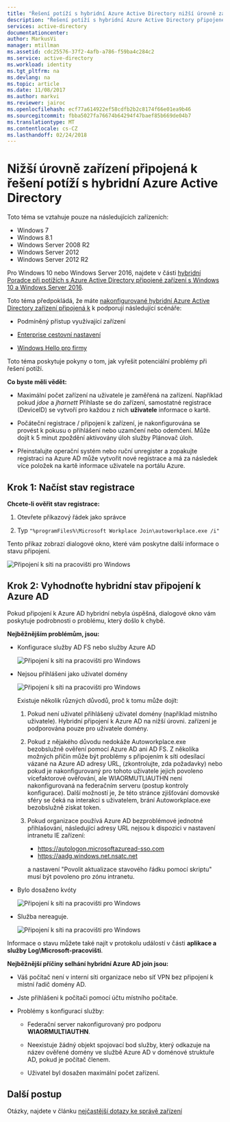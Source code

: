 ```yaml
---
title: "Řešení potíží s hybridní Azure Active Directory nižší úrovně zařízení připojená k | Microsoft Docs"
description: "Řešení potíží s hybridní Azure Active Directory připojené zařízení nižší úrovně."
services: active-directory
documentationcenter: 
author: MarkusVi
manager: mtillman
ms.assetid: cdc25576-37f2-4afb-a786-f59ba4c284c2
ms.service: active-directory
ms.workload: identity
ms.tgt_pltfrm: na
ms.devlang: na
ms.topic: article
ms.date: 11/08/2017
ms.author: markvi
ms.reviewer: jairoc
ms.openlocfilehash: ecf77a614922ef58cdfb2b2c8174f66e01ea9b46
ms.sourcegitcommit: fbba5027fa76674b64294f47baef85b669de04b7
ms.translationtype: MT
ms.contentlocale: cs-CZ
ms.lasthandoff: 02/24/2018
---
```

# <a name="troubleshooting-hybrid-azure-active-directory-joined-down-level-devices"></a>Nižší úrovně zařízení připojená k řešení potíží s hybridní Azure Active Directory 

Toto téma se vztahuje pouze na následujících zařízeních: 

- Windows 7 
- Windows 8.1 
- Windows Server 2008 R2 
- Windows Server 2012 
- Windows Server 2012 R2 
 

Pro Windows 10 nebo Windows Server 2016, najdete v části [hybridní Poradce při potížích s Azure Active Directory připojené zařízení s Windows 10 a Windows Server 2016](device-management-troubleshoot-hybrid-join-windows-current.md).

Toto téma předpokládá, že máte [nakonfigurované hybridní Azure Active Directory zařízení připojená k](device-management-hybrid-azuread-joined-devices-setup.md) k podporují následující scénáře:

- Podmíněný přístup využívající zařízení

- [Enterprise cestovní nastavení](active-directory-windows-enterprise-state-roaming-overview.md)

- [Windows Hello pro firmy](active-directory-azureadjoin-passport-deployment.md) 





Toto téma poskytuje pokyny o tom, jak vyřešit potenciální problémy při řešení potíží.  

**Co byste měli vědět:** 

- Maximální počet zařízení na uživatele je zaměřená na zařízení. Například pokud *jdoe* a *jharnett* Přihlaste se do zařízení, samostatné registrace (DeviceID) se vytvoří pro každou z nich **uživatele** informace o kartě.  

- Počáteční registrace / připojení k zařízení, je nakonfigurována se provést k pokusu o přihlášení nebo uzamčení nebo odemčení. Může dojít k 5 minut zpoždění aktivovány úloh služby Plánovač úloh. 

- Přeinstalujte operační systém nebo ruční unregister a zopakujte registraci na Azure AD může vytvořit nové registrace a má za následek více položek na kartě informace uživatele na portálu Azure. 

## <a name="step-1-retrieve-the-registration-status"></a>Krok 1: Načíst stav registrace 

**Chcete-li ověřit stav registrace:**  

1. Otevřete příkazový řádek jako správce 

2. Typ `"%programFiles%\Microsoft Workplace Join\autoworkplace.exe /i"`

Tento příkaz zobrazí dialogové okno, které vám poskytne další informace o stavu připojení.

![Připojení k síti na pracovišti pro Windows](./media/active-directory-device-registration-troubleshoot-windows-legacy/01.png)


## <a name="step-2-evaluate-the-hybrid-azure-ad-join-status"></a>Krok 2: Vyhodnoťte hybridní stav připojení k Azure AD 

Pokud připojení k Azure AD hybridní nebyla úspěšná, dialogové okno vám poskytuje podrobnosti o problému, který došlo k chybě.

**Nejběžnějším problémům, jsou:**

- Konfigurace služby AD FS nebo služby Azure AD

    ![Připojení k síti na pracovišti pro Windows](./media/active-directory-device-registration-troubleshoot-windows-legacy/02.png)

- Nejsou přihlášeni jako uživatel domény

    ![Připojení k síti na pracovišti pro Windows](./media/active-directory-device-registration-troubleshoot-windows-legacy/03.png)
    
    Existuje několik různých důvodů, proč k tomu může dojít:
    
    1. Pokud není uživatel přihlášený uživatel domény (například místního uživatele). Hybridní připojení k Azure AD na nižší úrovni. zařízení je podporována pouze pro uživatele domény.
    
    2. Pokud z nějakého důvodu nedokáže Autoworkplace.exe bezobslužně ověření pomocí Azure AD ani AD FS. Z několika možných příčin může být problémy s připojením k síti odesílací vázané na Azure AD adresy URL, (zkontrolujte, zda požadavky) nebo pokud je nakonfigurovaný pro tohoto uživatele jejich povoleno vícefaktorové ověřování, ale WIAORMUTLIAUTHN není nakonfigurovaná na federačním serveru (postup kontroly konfigurace). Další možností je, že této stránce zjišťování domovské sféry se čeká na interakci s uživatelem, brání Autoworkplace.exe bezobslužně získat token.
    
    3. Pokud organizace používá Azure AD bezproblémové jednotné přihlašování, následující adresy URL nejsou k dispozici v nastavení intranetu IE zařízení:
    
       - https://autologon.microsoftazuread-sso.com
       - https://aadg.windows.net.nsatc.net
    
       a nastavení "Povolit aktualizace stavového řádku pomocí skriptu" musí být povoleno pro zónu intranetu.

- Bylo dosaženo kvóty

    ![Připojení k síti na pracovišti pro Windows](./media/active-directory-device-registration-troubleshoot-windows-legacy/04.png)

- Služba nereaguje. 

    ![Připojení k síti na pracovišti pro Windows](./media/active-directory-device-registration-troubleshoot-windows-legacy/05.png)

Informace o stavu můžete také najít v protokolu událostí v části **aplikace a služby Log\Microsoft-pracovišti**.
  
**Nejběžnější příčiny selhání hybridní Azure AD join jsou:** 

- Váš počítač není v interní síti organizace nebo síť VPN bez připojení k místní řadič domény AD.

- Jste přihlášeni k počítači pomocí účtu místního počítače. 

- Problémy s konfigurací služby: 

  - Federační server nakonfigurovaný pro podporu **WIAORMULTIAUTHN**. 

  - Neexistuje žádný objekt spojovací bod služby, který odkazuje na název ověřené domény ve službě Azure AD v doménové struktuře AD, pokud je počítač členem.

  - Uživatel byl dosažen maximální počet zařízení. 

## <a name="next-steps"></a>Další postup

Otázky, najdete v článku [nejčastější dotazy ke správě zařízení](device-management-faq.md)  
